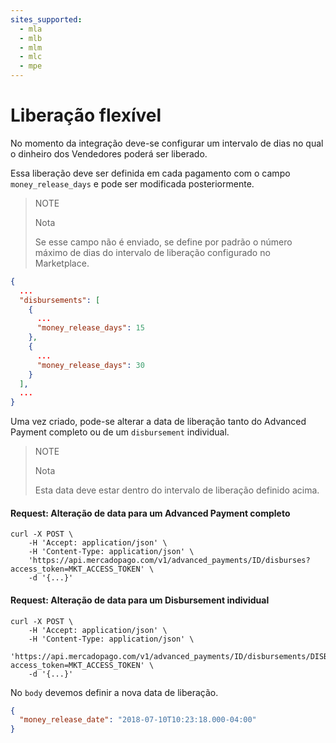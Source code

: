 ```yaml
---
sites_supported:
  - mla
  - mlb
  - mlm
  - mlc
  - mpe
---
```


# Liberação flexível

No momento da integração deve-se configurar um intervalo de dias no qual o dinheiro dos Vendedores poderá ser liberado.

Essa liberação deve ser definida em cada pagamento com o campo `money_release_days` e pode ser modificada posteriormente.

> NOTE
>
> Nota
>
> Se esse campo não é enviado, se define por padrão o número máximo de dias do intervalo de liberação configurado no Marketplace.

```json
{
  ...
  "disbursements": [
    {
      ...
      "money_release_days": 15
    },
    {
      ...
      "money_release_days": 30
    }
  ],
  ...
}
```

Uma vez criado, pode-se alterar a data de liberação tanto do Advanced Payment completo ou de um `disbursement` individual.

> NOTE
>
> Nota
>
> Esta data deve estar dentro do intervalo de liberação definido acima.

#### Request: Alteração de data para um Advanced Payment completo

```curl
curl -X POST \
    -H 'Accept: application/json' \
    -H 'Content-Type: application/json' \
    'https://api.mercadopago.com/v1/advanced_payments/ID/disburses?access_token=MKT_ACCESS_TOKEN' \
    -d '{...}'
```

#### Request: Alteração de data para um Disbursement individual

```curl
curl -X POST \
    -H 'Accept: application/json' \
    -H 'Content-Type: application/json' \
    'https://api.mercadopago.com/v1/advanced_payments/ID/disbursements/DISBURSEMENT_ID/disburses?access_token=MKT_ACCESS_TOKEN' \
    -d '{...}'
```

No `body` devemos definir a nova data de liberação.

```json
{
  "money_release_date": "2018-07-10T10:23:18.000-04:00"
}
```
